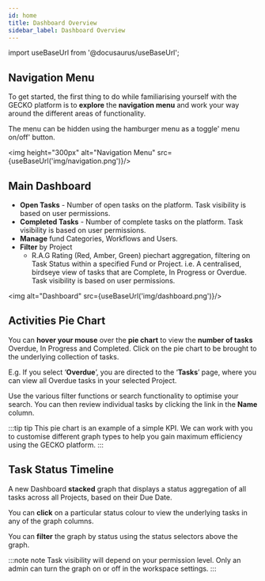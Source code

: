```yaml
---
id: home
title: Dashboard Overview
sidebar_label: Dashboard Overview
---
```


import useBaseUrl from '@docusaurus/useBaseUrl';

## Navigation Menu

To get started, the first thing to do while familiarising yourself with the GECKO platform is to **explore** the **navigation menu** and work your way around the different areas of functionality.

The menu can be hidden using the hamburger menu as a toggle' menu on/off' button.

<img height="300px" alt="Navigation Menu" src={useBaseUrl('img/navigation.png')}/>


## Main Dashboard

- **Open Tasks** - Number of open tasks on the platform. Task visibility is based on user permissions.
- **Completed Tasks** - Number of complete tasks on the platform. Task visibility is based on user permissions.
- **Manage** fund Categories, Workflows and Users.
- **Filter** by Project   
  - R.A.G Rating (Red, Amber, Green) piechart aggregation, filtering on Task Status within a specified Fund   or Project. i.e. A centralised, birdseye view of tasks that are Complete, In Progress or Overdue. Task visibility is based on user permissions.

<img alt="Dashboard" src={useBaseUrl('img/dashboard.png')}/>


## Activities Pie Chart

You can **hover your mouse** over the **pie chart** to view the **number of tasks** Overdue, In Progress and Completed. Click on the pie chart to be brought to the underlying collection of tasks.

E.g. If you select ‘**Overdue**’, you are directed to the ‘**Tasks**’ page, where you can view all Overdue tasks in your selected Project.

Use the various filter functions or search functionality to optimise your search. You can then review individual tasks by clicking the link in the **Name** column. 

:::tip tip
This pie chart is an example of a simple KPI. We can work with you to customise different graph types to help you gain maximum efficiency using the GECKO platform.
:::

## Task Status Timeline

A new Dashboard **stacked** graph that displays a status aggregation of all tasks across all Projects, based on their Due Date.

You can **click** on a particular status colour to view the underlying tasks in any of the graph columns.

You can **filter** the graph by status using the status selectors above the graph.


:::note note
Task visibility will depend on your permission level.
Only an admin can turn the graph on or off in the workspace settings.
:::